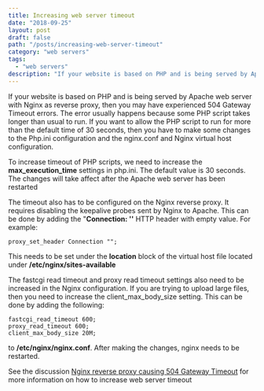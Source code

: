 ```yaml
---
title: Increasing web server timeout
date: "2018-09-25"
layout: post
draft: false
path: "/posts/increasing-web-server-timeout"
category: "web servers"
tags:
  - "web servers"
description: "If your website is based on PHP and is being served by Apache web server with Nginx as reverse proxy, then you may have experienced 504 Gateway Timeout errors. The error usually happens because some PHP script takes longer than usual to run."
---
```


If your website is based on PHP and is being served by Apache web server with Nginx as reverse proxy, then you may have experienced 504 Gateway Timeout errors. The error usually happens because some PHP script takes longer than usual to run. If you want to allow the PHP script to run for more than the default time of 30 seconds, then you have to make some changes to the Php.ini configuration and the nginx.conf and Nginx virtual host configuration.

To increase timeout of PHP scripts, we need to increase the **max_execution_time** settings in php.ini. The default value is 30 seconds. The changes will take affect after the Apache web server has been restarted

The timeout also has to be configured on the Nginx reverse proxy. It requires disabling the keepalive probes sent by Nginx to Apache. This can be done by adding the "**Connection: ''** HTTP header with empty value. For example:

```
proxy_set_header Connection "";
```

This needs to be set under the **location** block of the virtual host file located under **/etc/nginx/sites-available**

The fastcgi read timeout and proxy read timeout settings also need to be increased in the Nginx configuration. If you are trying to upload large files, then you need to increase the client_max_body_size setting. This can be done by adding the following:

```
fastcgi_read_timeout 600;
proxy_read_timeout 600;
client_max_body_size 20M;
```

to **/etc/nginx/nginx.conf**. After making the changes, nginx needs to be restarted.

See the discussion [Nginx reverse proxy causing 504 Gateway Timeout](https://stackoverflow.com/questions/24453388/nginx-reverse-proxy-causing-504-gateway-timeout) for more information on how to increase web server timeout
